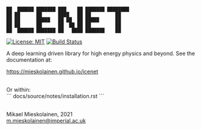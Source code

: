 ```
██  ██████ ███████ ███    ██ ███████ ████████
██ ██      ██      ████   ██ ██         ██
██ ██      █████   ██ ██  ██ █████      ██
██ ██      ██      ██  ██ ██ ██         ██
██  ██████ ███████ ██   ████ ███████    ██
```
[![License: MIT](https://img.shields.io/badge/License-MIT-yellow.svg)](https://opensource.org/licenses/MIT)
[![Build Status](https://travis-ci.com/mieskolainen/icenet.svg?branch=master)](https://app.travis-ci.com/github/mieskolainen/icenet)

A deep learning driven library for high energy physics and beyond. See the documentation at:

https://mieskolainen.github.io/icenet

</br>
Or within:
</br>
```
docs/source/notes/installation.rst
```
</br>
</br>

Mikael Mieskolainen, 2021 \
m.mieskolainen@imperial.ac.uk

